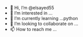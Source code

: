 - 👋 Hi, I’m @elsayed55
- 👀 I’m interested in ...
- 🌱 I’m currently learning ...python 
- 💞️ I’m looking to collaborate on ...
- 📫 How to reach me ...

<!---
elsayed55/elsayed55 is a ✨ special ✨ repository because its `README.md` (this file) appears on your GitHub profile.
You can click the Preview link to take a look at your changes.
--->
